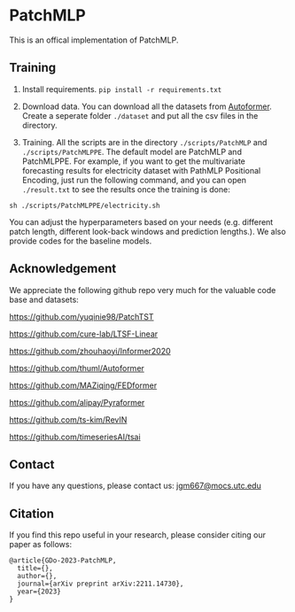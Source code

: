 # PatchMLP 

This is an offical implementation of PatchMLP.




## Training

1. Install requirements. ```pip install -r requirements.txt```

2. Download data. You can download all the datasets from [Autoformer](https://drive.google.com/drive/folders/1ZOYpTUa82_jCcxIdTmyr0LXQfvaM9vIy). Create a seperate folder ```./dataset``` and put all the csv files in the directory.

3. Training. All the scripts are in the directory ```./scripts/PatchMLP``` and ```./scripts/PatchMLPPE```. The default model are PatchMLP and PatchMLPPE. For example, if you want to get the multivariate forecasting results for electricity dataset with PathMLP Positional Encoding, just run the following command, and you can open ```./result.txt``` to see the results once the training is done:
```
sh ./scripts/PatchMLPPE/electricity.sh
```

You can adjust the hyperparameters based on your needs (e.g. different patch length, different look-back windows and prediction lengths.). We also provide codes for the baseline models.


## Acknowledgement

We appreciate the following github repo very much for the valuable code base and datasets:

https://github.com/yuqinie98/PatchTST

https://github.com/cure-lab/LTSF-Linear

https://github.com/zhouhaoyi/Informer2020

https://github.com/thuml/Autoformer

https://github.com/MAZiqing/FEDformer

https://github.com/alipay/Pyraformer

https://github.com/ts-kim/RevIN

https://github.com/timeseriesAI/tsai

## Contact

If you have any questions, please contact us: jgm667@mocs.utc.edu 

## Citation

If you find this repo useful in your research, please consider citing our paper as follows:

```
@article{GDo-2023-PatchMLP,
  title={},
  author={},
  journal={arXiv preprint arXiv:2211.14730},
  year={2023}
}
```

